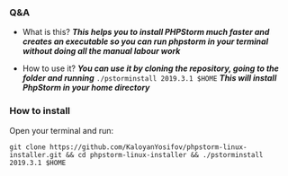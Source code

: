 ### Q&A
- What is this?
 ***This helps you to install PHPStorm much faster and creates an executable so you can run phpstorm in your terminal without doing all the manual labour work***

- How to use it?
***You can use it by cloning the repository, going to the folder and running*** `./pstorminstall 2019.3.1 $HOME` ***This will install PhpStorm in your home directory***

### How to install

Open your terminal and run:

`git clone https://github.com/KaloyanYosifov/phpstorm-linux-installer.git && cd phpstorm-linux-installer && ./pstorminstall 2019.3.1 $HOME` 